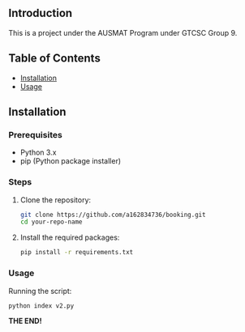## Introduction
This is a project under the AUSMAT Program under GTCSC Group 9.

## Table of Contents

- [Installation](#steps)
- [Usage](#usage)

## Installation

### Prerequisites

- Python 3.x
- pip (Python package installer)

### Steps

1. Clone the repository:

    ```bash
    git clone https://github.com/a162834736/booking.git
    cd your-repo-name
    ```

2. Install the required packages:

    ```bash
    pip install -r requirements.txt
    ```

### Usage

Running the script:

   ```bash
   python index v2.py
   ```

**THE END!**
